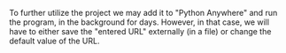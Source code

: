 To further utilize the project we may add it to "Python Anywhere" and run the program, in the background for days. However, in that case, we will have to either save the "entered URL" externally (in a file) or change the default value of the URL.
